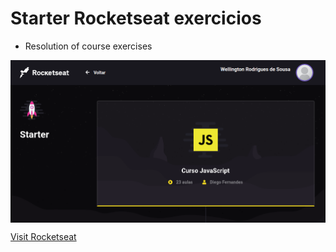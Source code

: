#  Starter Rocketseat exercicios 
- Resolution of course exercises

<img src="img.png" align="center"></img>


 <a href="https://skylab.rocketseat.com.br/journey/starter" align="center">Visit Rocketseat</a> 
 
